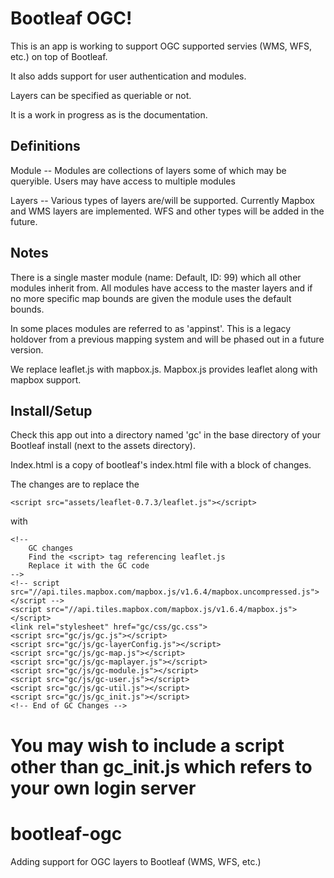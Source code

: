 Bootleaf OGC!
============
This is an app is working to support OGC supported servies (WMS, WFS, etc.) on top of Bootleaf.

It also adds support for user authentication and modules.

Layers can be specified as queriable or not. 

It is a work in progress as is the documentation. 


Definitions
-----------
Module -- Modules are collections of layers some of which may be queryible. Users
may have access to multiple modules

Layers -- Various types of layers are/will be supported. Currently Mapbox and WMS layers
are implemented. WFS and other types will be added in the future. 


Notes
-----
There is a single master module (name: Default, ID: 99) which all other modules 
inherit from. All modules have access to the master layers and if no more
specific map bounds are given the module uses the default bounds. 

In some places modules are referred to as 'appinst'. This is a legacy holdover from a
previous mapping system and will be phased out in a future version.

We replace leaflet.js with mapbox.js. Mapbox.js provides leaflet along with mapbox support.


Install/Setup
-------------
Check this app out into a directory named 'gc' in the base directory of your Bootleaf install (next to the assets directory).

Index.html is a copy of bootleaf's index.html file with a block of changes. 

The changes are to replace the 
    
    <script src="assets/leaflet-0.7.3/leaflet.js"></script>

with 


    <!-- 
        GC changes 
        Find the <script> tag referencing leaflet.js
        Replace it with the GC code
    -->
    <!-- script src="//api.tiles.mapbox.com/mapbox.js/v1.6.4/mapbox.uncompressed.js"></script -->
    <script src="//api.tiles.mapbox.com/mapbox.js/v1.6.4/mapbox.js"></script>
    <link rel="stylesheet" href="gc/css/gc.css">
    <script src="gc/js/gc.js"></script>
    <script src="gc/js/gc-layerConfig.js"></script>
    <script src="gc/js/gc-map.js"></script>
    <script src="gc/js/gc-maplayer.js"></script>
    <script src="gc/js/gc-module.js"></script>
    <script src="gc/js/gc-user.js"></script>
    <script src="gc/js/gc-util.js"></script>
    <script src="gc/js/gc_init.js"></script>
    <!-- End of GC Changes -->


You may wish to include a script other than gc_init.js which refers to your own login server
=======
bootleaf-ogc
============

Adding support for OGC layers to Bootleaf (WMS, WFS, etc.)

